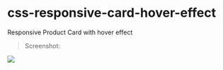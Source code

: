 # css-responsive-card-hover-effect
 Responsive Product Card with hover effect

> Screenshot:

<img src="assets/images/Product Card With Hover Effect - Default State.png">